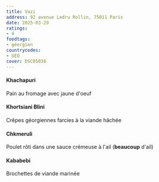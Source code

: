 ```yaml
---
title: Vazi
address: 92 avenue Ledru Rollin, 75011 Paris
date: 2025-03-29
ratings:
- 4
foodtags:
- géorgien
countrycodes:
- GEO
cover: DSC05038
---
```


#### Khachapuri
Pain au fromage avec jaune d'oeuf

#### Khortsiani Blini
Crêpes géorgiennes farcies à la viande hâchée

#### Chkmeruli
Poulet rôti dans une sauce crémeuse à l'ail (**beaucoup** d'ail)

#### Kababebi
Brochettes de viande marinée